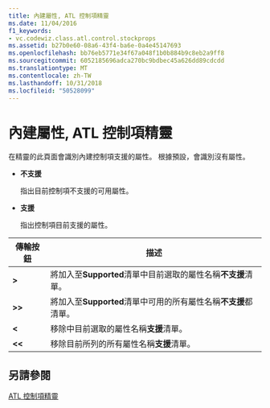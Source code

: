 ```yaml
---
title: 內建屬性, ATL 控制項精靈
ms.date: 11/04/2016
f1_keywords:
- vc.codewiz.class.atl.control.stockprops
ms.assetid: b27b0e60-08a6-43f4-ba6e-0a4e45147693
ms.openlocfilehash: bb76eb5771e34f67a048f1b0b884b9c8eb2a9ff8
ms.sourcegitcommit: 6052185696adca270bc9bdbec45a626dd89cdcdd
ms.translationtype: MT
ms.contentlocale: zh-TW
ms.lasthandoff: 10/31/2018
ms.locfileid: "50528099"
---
```

# <a name="stock-properties-atl-control-wizard"></a>內建屬性, ATL 控制項精靈

在精靈的此頁面會識別內建控制項支援的屬性。 根據預設，會識別沒有屬性。

- **不支援**

   指出目前控制項不支援的可用屬性。

- **支援**

   指出控制項目前支援的屬性。

|傳輸按鈕|描述|
|---------------------|-----------------|
|**>**|將加入至**Supported**清單中目前選取的屬性名稱**不支援**清單。|
|**>>**|將加入至**Supported**清單中可用的所有屬性名稱**不支援**都清單。|
|**\<**|移除中目前選取的屬性名稱**支援**清單。|
|**\<\<**|移除目前所列的所有屬性名稱**支援**清單。|

## <a name="see-also"></a>另請參閱

[ATL 控制項精靈](../../atl/reference/atl-control-wizard.md)

